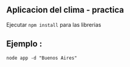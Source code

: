 ## Aplicacion del clima - practica


Ejecutar ``` npm install ``` para las librerias


## Ejemplo :
```
node app -d "Buenos Aires" 
``` 